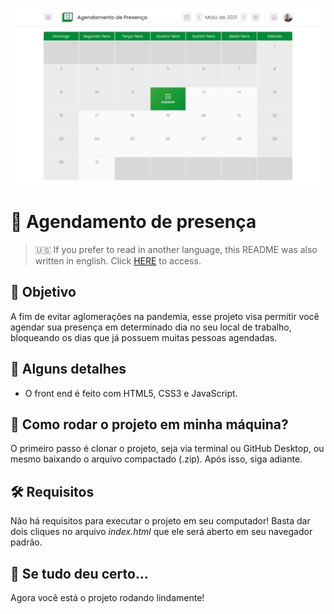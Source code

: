 ![Agendamento de presença](readme-images/cover.png)

# :date: Agendamento de presença

> :us: If you prefer to read in another language, this README was also written in english. Click [HERE](/README.md) to access.

## :dart: Objetivo

A fim de evitar aglomerações na pandemia, esse projeto visa permitir você agendar sua presença em determinado dia no seu local de trabalho, bloqueando os dias que já possuem muitas pessoas agendadas.

## :scroll: Alguns detalhes

- O front end é feito com HTML5, CSS3 e JavaScript.

## :thinking: Como rodar o projeto em minha máquina?

O primeiro passo é clonar o projeto, seja via terminal ou GitHub Desktop, ou mesmo baixando o arquivo compactado (.zip). Após isso, siga adiante.

## :hammer_and_wrench: Requisitos

Não há requisitos para executar o projeto em seu computador! Basta dar dois cliques no arquivo _index.html_ que ele será aberto em seu navegador padrão.

## :tada: Se tudo deu certo...

Agora você está o projeto rodando lindamente!

